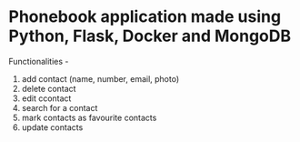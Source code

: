 # Phonebook application made using Python, Flask, Docker and MongoDB
Functionalities -
1. add contact (name, number, email, photo)
2. delete contact
3. edit ccontact
4. search for a contact
5. mark contacts as favourite contacts
6. update contacts
